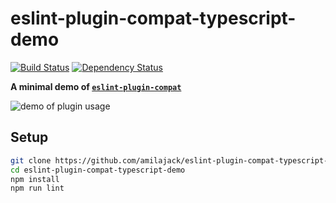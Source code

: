 eslint-plugin-compat-typescript-demo
=========================
[![Build Status](https://travis-ci.org/amilajack/eslint-plugin-compat-typescript-demo.svg?branch=master)](https://travis-ci.org/amilajack/eslint-plugin-compat)
[![Dependency Status](https://img.shields.io/david/amilajack/eslint-plugin-compat-typescript-demo.svg)](https://david-dm.org/amilajack/eslint-plugin-compat)

**A minimal demo of [`eslint-plugin-compat`](https://github.com/amilajack/eslint-plugin-compat)**

![demo of plugin usage](https://raw.githubusercontent.com/amilajack/eslint-plugin-compat/master/img/eslint-plugin-compat-typescript-demo.gif)


## Setup
```bash
git clone https://github.com/amilajack/eslint-plugin-compat-typescript-demo.git
cd eslint-plugin-compat-typescript-demo
npm install
npm run lint
```
